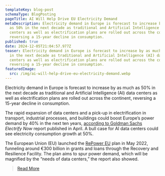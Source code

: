 ```yaml
---
templateKey: blog-post
schemaType: BlogPosting
pageTitle: AI Will Help Drive EU Electricity Demand
metaDescription: Electricity demand in Europe is forecast to increase by as much
  as 50% in the next decade as traditional and Artificial Intelligence (AI) data
  centers as well as electrification plans are rolled out across the continent,
  reversing a 15-year decline in consumption.
published: true
date: 2024-12-05T21:04:57.977Z
teaser: Electricity demand in Europe is forecast to increase by as much as 50%
  in the next decade as traditional and Artificial Intelligence (AI) data
  centers as well as electrification plans are rolled out across the continent,
  reversing a 15-year decline in consumption.
featuredImage:
  src: /img/ai-will-help-drive-eu-electricity-demand.webp
---
```

Electricity demand in Europe is forecast to increase by as much as 50% in the next decade as traditional and Artificial Intelligence (AI) data centers as well as electrification plans are rolled out across the continent, reversing a 15-year decline in consumption.

The rapid expansion of data centers and a pick-up in electrification in transport, industrial processes, and buildings could boost Europe’s power demand by 40% in the next ten years, [according to Goldman Sachs](https://www.goldmansachs.com/intelligence/pages/electrify-now-powering-up-europe.html) *Electrify Now* report published in April. A bull case for AI data centers could see electricity consumption growth at 50%.

The European Union (EU) launched the [RePower EU](https://commission.europa.eu/strategy-and-policy/priorities-2019-2024/european-green-deal/repowereu-affordable-secure-and-sustainable-energy-europe_en) plan in May 2022, funneling around €300 billion in grants and loans through the Recovery and Resilience Facility. The plan aims to spur power demand, which will be magnified by the “needs of data centers,” the report also showed.

> [R﻿ead More](https://europeancapitalinsights.substack.com/p/ai-will-help-drive-eu-electricity?utm_source=publication-search)
